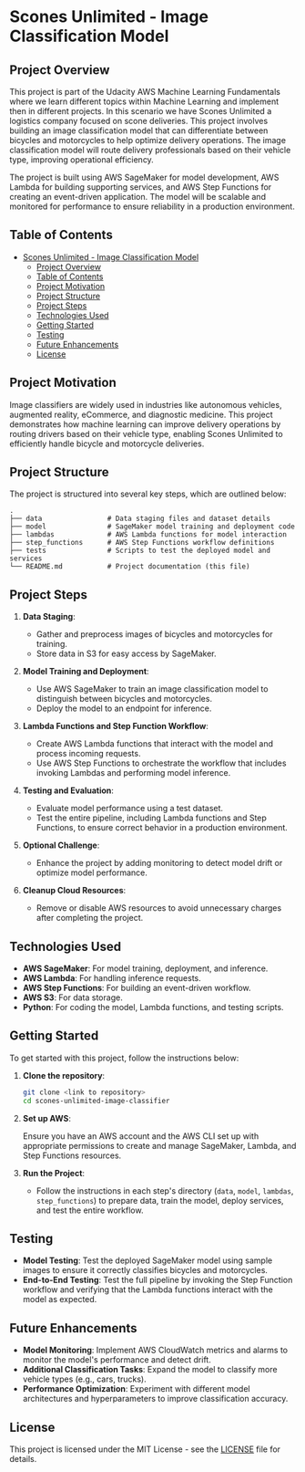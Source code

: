 
# Scones Unlimited - Image Classification Model

## Project Overview

This project is part of the Udacity AWS Machine Learning Fundamentals where we learn different topics within Machine Learning and implement then in different projects. In this scenario we have Scones Unlimited a logistics company focused on scone deliveries. This project involves building an image classification model that can differentiate between bicycles and motorcycles to help optimize delivery operations. The image classification model will route delivery professionals based on their vehicle type, improving operational efficiency.

The project is built using AWS SageMaker for model development, AWS Lambda for building supporting services, and AWS Step Functions for creating an event-driven application. The model will be scalable and monitored for performance to ensure reliability in a production environment.

## Table of Contents

- [Scones Unlimited - Image Classification Model](#scones-unlimited---image-classification-model)
  - [Project Overview](#project-overview)
  - [Table of Contents](#table-of-contents)
  - [Project Motivation](#project-motivation)
  - [Project Structure](#project-structure)
  - [Project Steps](#project-steps)
  - [Technologies Used](#technologies-used)
  - [Getting Started](#getting-started)
  - [Testing](#testing)
  - [Future Enhancements](#future-enhancements)
  - [License](#license)

## Project Motivation

Image classifiers are widely used in industries like autonomous vehicles, augmented reality, eCommerce, and diagnostic medicine. This project demonstrates how machine learning can improve delivery operations by routing drivers based on their vehicle type, enabling Scones Unlimited to efficiently handle bicycle and motorcycle deliveries.

## Project Structure

The project is structured into several key steps, which are outlined below:

```
.
├── data                # Data staging files and dataset details
├── model               # SageMaker model training and deployment code
├── lambdas             # AWS Lambda functions for model interaction
├── step_functions      # AWS Step Functions workflow definitions
├── tests               # Scripts to test the deployed model and services
└── README.md           # Project documentation (this file)
```

## Project Steps

1. **Data Staging**: 
   - Gather and preprocess images of bicycles and motorcycles for training.
   - Store data in S3 for easy access by SageMaker.

2. **Model Training and Deployment**:
   - Use AWS SageMaker to train an image classification model to distinguish between bicycles and motorcycles.
   - Deploy the model to an endpoint for inference.

3. **Lambda Functions and Step Function Workflow**:
   - Create AWS Lambda functions that interact with the model and process incoming requests.
   - Use AWS Step Functions to orchestrate the workflow that includes invoking Lambdas and performing model inference.

4. **Testing and Evaluation**:
   - Evaluate model performance using a test dataset.
   - Test the entire pipeline, including Lambda functions and Step Functions, to ensure correct behavior in a production environment.

5. **Optional Challenge**:
   - Enhance the project by adding monitoring to detect model drift or optimize model performance.

6. **Cleanup Cloud Resources**:
   - Remove or disable AWS resources to avoid unnecessary charges after completing the project.

## Technologies Used

- **AWS SageMaker**: For model training, deployment, and inference.
- **AWS Lambda**: For handling inference requests.
- **AWS Step Functions**: For building an event-driven workflow.
- **AWS S3**: For data storage.
- **Python**: For coding the model, Lambda functions, and testing scripts.

## Getting Started

To get started with this project, follow the instructions below:

1. **Clone the repository**:

   ```bash
   git clone <link to repository>
   cd scones-unlimited-image-classifier
   ```

2. **Set up AWS**:

   Ensure you have an AWS account and the AWS CLI set up with appropriate permissions to create and manage SageMaker, Lambda, and Step Functions resources.

3. **Run the Project**:

   - Follow the instructions in each step's directory (`data`, `model`, `lambdas`, `step_functions`) to prepare data, train the model, deploy services, and test the entire workflow.

## Testing

- **Model Testing**: Test the deployed SageMaker model using sample images to ensure it correctly classifies bicycles and motorcycles.
- **End-to-End Testing**: Test the full pipeline by invoking the Step Function workflow and verifying that the Lambda functions interact with the model as expected.

## Future Enhancements

- **Model Monitoring**: Implement AWS CloudWatch metrics and alarms to monitor the model's performance and detect drift.
- **Additional Classification Tasks**: Expand the model to classify more vehicle types (e.g., cars, trucks).
- **Performance Optimization**: Experiment with different model architectures and hyperparameters to improve classification accuracy.

## License

This project is licensed under the MIT License - see the [LICENSE](LICENSE) file for details.
